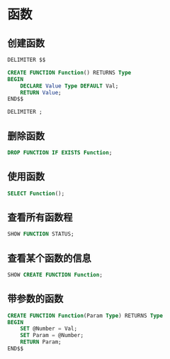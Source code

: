 # 函数

## 创建函数

``` sql
DELIMITER $$

CREATE FUNCTION Function() RETURNS Type
BEGIN
    DECLARE Value Type DEFAULT Val;
    RETURN Value;
END$$

DELIMITER ;
```

## 删除函数

``` sql
DROP FUNCTION IF EXISTS Function;
```

## 使用函数

``` sql
SELECT Function();
```

## 查看所有函数程

``` sql
SHOW FUNCTION STATUS;
```

## 查看某个函数的信息

``` sql
SHOW CREATE FUNCTION Function;
```

## 带参数的函数

``` sql
CREATE FUNCTION Function(Param Type) RETURNS Type
BEGIN
    SET @Number = Val;
    SET Param = @Number;
    RETURN Param;
END$$
```
